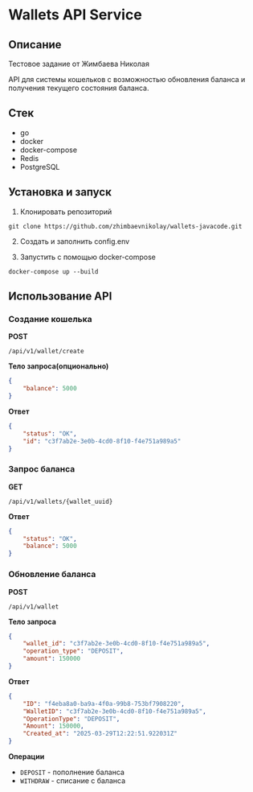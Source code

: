 # Wallets API Service

## Описание
Тестовое задание от Жимбаева Николая

API для системы кошельков с возможностью обновления баланса и получения текущего состояния баланса.

## Стек
- go
- docker
- docker-compose
- Redis
- PostgreSQL

## Установка и запуск
1. Клонировать репозиторий

`git clone https://github.com/zhimbaevnikolay/wallets-javacode.git`

2. Создать и заполнить config.env

3. Запустить с помощью docker-compose

`docker-compose up --build`

## Использование API

### Создание кошелька
**POST**

`/api/v1/wallet/create`

**Тело запроса(опционально)**

```JSON
{
    "balance": 5000
}
```


**Ответ**
```JSON
{
	"status": "OK",
	"id": "c3f7ab2e-3e0b-4cd0-8f10-f4e751a989a5"
}
```

### Запрос баланса
**GET**

`/api/v1/wallets/{wallet_uuid}`

**Ответ**

```JSON
{
	"status": "OK",
	"balance": 5000
}
```
### Обновление баланса
**POST**

`/api/v1/wallet`

**Тело запроса**

```JSON
{
	"wallet_id": "c3f7ab2e-3e0b-4cd0-8f10-f4e751a989a5",
	"operation_type": "DEPOSIT",
	"amount": 150000
}
```

**Ответ**
```JSON
{
	"ID": "f4eba8a0-ba9a-4f0a-99b8-753bf7908220",
	"WalletID": "c3f7ab2e-3e0b-4cd0-8f10-f4e751a989a5",
	"OperationType": "DEPOSIT",
	"Amount": 150000,
	"Created_at": "2025-03-29T12:22:51.922031Z"
}
```

**Операции**

- `DEPOSIT` - пополнение баланса
- `WITHDRAW` - списание с баланса


